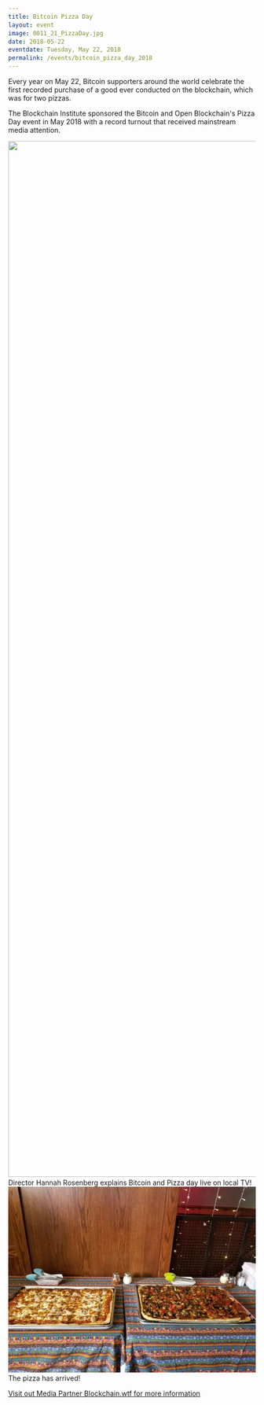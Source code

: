 ```yaml
---
title: Bitcoin Pizza Day
layout: event
image: 0011_21_PizzaDay.jpg
date: 2018-05-22
eventdate: Tuesday, May 22, 2018
permalink: /events/bitcoin_pizza_day_2018
---
```

Every year on May 22, Bitcoin supporters around the world celebrate the first recorded purchase of a good ever conducted on the blockchain, which was for two pizzas.

The Blockchain Institute sponsored the Bitcoin and Open Blockchain's Pizza Day event in May 2018 with a record turnout that received  mainstream media attention. 

<img src="https://theblockchaininstitute.org/wp-content/uploads/2018/11/PizzaDay.jpg" alt="" width="3008" height="2108" />
Director Hannah Rosenberg explains Bitcoin and Pizza day live on local TV!

<img src="/assets/img/bob_meetup_pizza_day.jpeg">
The pizza has arrived!

<a href="https://blockchain.wtf/2018/05/blog/bitcoin-pizza-day-celebrated-by-chicago-community/" target="_blank">Visit out Media Partner Blockchain.wtf for more information</a>
